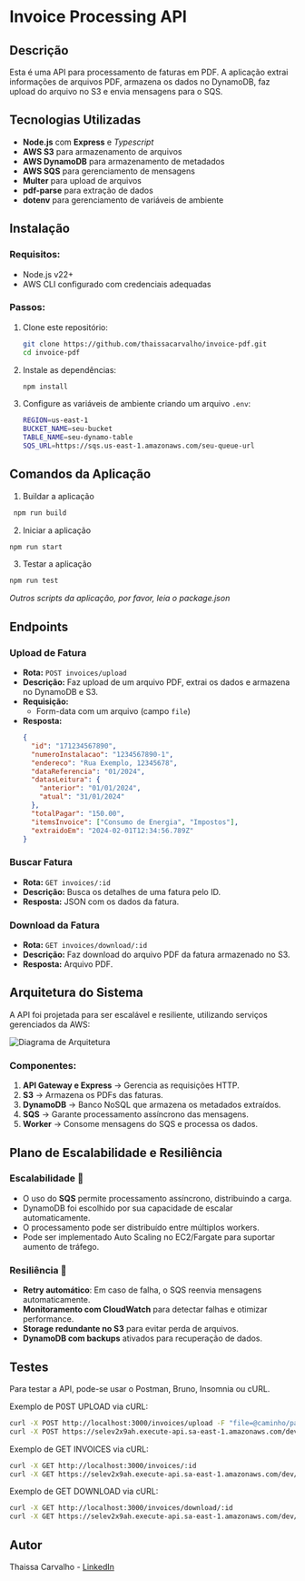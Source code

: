 # Invoice Processing API

## Descrição
Esta é uma API para processamento de faturas em PDF. A aplicação extrai informações de arquivos PDF, armazena os dados no DynamoDB, faz upload do arquivo no S3 e envia mensagens para o SQS.

## Tecnologias Utilizadas
- **Node.js** com **Express** e *Typescript*
- **AWS S3** para armazenamento de arquivos
- **AWS DynamoDB** para armazenamento de metadados
- **AWS SQS** para gerenciamento de mensagens
- **Multer** para upload de arquivos
- **pdf-parse** para extração de dados
- **dotenv** para gerenciamento de variáveis de ambiente

## Instalação
### Requisitos:
- Node.js v22+
- AWS CLI configurado com credenciais adequadas

### Passos:
1. Clone este repositório:
   ```sh
   git clone https://github.com/thaissacarvalho/invoice-pdf.git
   cd invoice-pdf
   ```
2. Instale as dependências:
   ```sh
   npm install
   ```
3. Configure as variáveis de ambiente criando um arquivo `.env`:
   ```sh
   REGION=us-east-1
   BUCKET_NAME=seu-bucket
   TABLE_NAME=seu-dynamo-table
   SQS_URL=https://sqs.us-east-1.amazonaws.com/seu-queue-url
   ```
## Comandos da Aplicação
  
   1. Buildar a aplicação
  ```sh
   npm run build
   ```
   
   2. Iniciar a aplicação
   ```sh
   npm run start
   ```
   
   3. Testar a aplicação
   ```sh
   npm run test
   ``` 
   
   *Outros scripts da aplicação, por favor, leia o package.json*
   
## Endpoints
### Upload de Fatura
- **Rota:** `POST invoices/upload`
- **Descrição:** Faz upload de um arquivo PDF, extrai os dados e armazena no DynamoDB e S3.
- **Requisição:**
  - Form-data com um arquivo (campo `file`)
- **Resposta:**
  ```json
  {
    "id": "171234567890",
    "numeroInstalacao": "1234567890-1",
    "endereco": "Rua Exemplo, 12345678",
    "dataReferencia": "01/2024",
    "datasLeitura": {
      "anterior": "01/01/2024",
      "atual": "31/01/2024"
    },
    "totalPagar": "150.00",
    "itemsInvoice": ["Consumo de Energia", "Impostos"],
    "extraidoEm": "2024-02-01T12:34:56.789Z"
  }
  ```

### Buscar Fatura
- **Rota:** `GET invoices/:id`
- **Descrição:** Busca os detalhes de uma fatura pelo ID.
- **Resposta:** JSON com os dados da fatura.

### Download da Fatura
- **Rota:** `GET invoices/download/:id`
- **Descrição:** Faz download do arquivo PDF da fatura armazenado no S3.
- **Resposta:** Arquivo PDF.

## Arquitetura do Sistema
A API foi projetada para ser escalável e resiliente, utilizando serviços gerenciados da AWS:

![Diagrama de Arquitetura](caminho/para/imagem.png)

### Componentes:
1. **API Gateway e Express** → Gerencia as requisições HTTP.
2. **S3** → Armazena os PDFs das faturas.
3. **DynamoDB** → Banco NoSQL que armazena os metadados extraídos.
4. **SQS** → Garante processamento assíncrono das mensagens.
5. **Worker** → Consome mensagens do SQS e processa os dados.

## Plano de Escalabilidade e Resiliência
### Escalabilidade 🚀
- O uso do **SQS** permite processamento assíncrono, distribuindo a carga.
- DynamoDB foi escolhido por sua capacidade de escalar automaticamente.
- O processamento pode ser distribuído entre múltiplos workers.
- Pode ser implementado Auto Scaling no EC2/Fargate para suportar aumento de tráfego.

### Resiliência 🔄
- **Retry automático**: Em caso de falha, o SQS reenvia mensagens automaticamente.
- **Monitoramento com CloudWatch** para detectar falhas e otimizar performance.
- **Storage redundante no S3** para evitar perda de arquivos.
- **DynamoDB com backups** ativados para recuperação de dados.

## Testes
Para testar a API, pode-se usar o Postman, Bruno, Insomnia ou cURL.

Exemplo de P0ST UPLOAD via cURL:
```sh
curl -X POST http://localhost:3000/invoices/upload -F "file=@caminho/para/fatura.pdf"
curl -X POST https://selev2x9ah.execute-api.sa-east-1.amazonaws.com/dev/invoices/upload -F "file=@caminho/para/fatura.pdf"
```

Exemplo de GET INVOICES via cURL: 
```sh
curl -X GET http://localhost:3000/invoices/:id 
curl -X GET https://selev2x9ah.execute-api.sa-east-1.amazonaws.com/dev/invoices/{id}
```

Exemplo de GET DOWNLOAD via cURL: 
```sh
curl -X GET http://localhost:3000/invoices/download/:id 
curl -X GET https://selev2x9ah.execute-api.sa-east-1.amazonaws.com/dev/invoices/download/:id
```

## Autor
Thaissa Carvalho - [LinkedIn](https://linkedin.com/in/thaissacarvalho-ti)